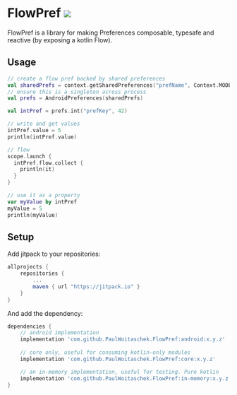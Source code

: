 # FlowPref ![](https://github.com/PaulWoitaschek/FlowPref/workflows/CI/badge.svg)

FlowPref is a library for making Preferences composable, typesafe and reactive (by exposing a kotlin Flow).

## Usage

```kotlin
// create a flow pref backed by shared preferences
val sharedPrefs = context.getSharedPreferences("prefName", Context.MODE_PRIVATE)
// ensure this is a singleton across process
val prefs = AndroidPreferences(sharedPrefs)

val intPref = prefs.int("prefKey", 42)

// write and get values
intPref.value = 5
println(intPref.value)

// flow
scope.launch {
  intPref.flow.collect { 
    println(it)
  }
}

// use it as a property
var myValue by intPref
myValue = 5
println(myValue)
```

## Setup

Add jitpack to your repositories:
```groovy
allprojects {
    repositories {
        ...
        maven { url "https://jitpack.io" }
    }
}
```

And add the dependency:
```groovy
dependencies {
    // android implementation
    implementation 'com.github.PaulWoitaschek.FlowPref:android:x.y.z'
    
    // core only, useful for consuming kotlin-only modules
    implementation 'com.github.PaulWoitaschek.FlowPref:core:x.y.z'

    // an in-memory implementation, useful for testing. Pure kotlin
    implementation 'com.github.PaulWoitaschek.FlowPref:in-memory:x.y.z'
}
```
